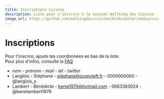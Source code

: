```yaml
---
title: Inscriptions Cuisine 
description: Liste pour s'inscrire à la session Wallking dev Cuisine
image_url: https://github.com/walkingdev/cuisine/blob/master/media/cuisine.png?raw=true
---
```


# Inscriptions

Pour t'inscrire, ajoute tes coordonnées en bas de la liste.  
Pour plus d'infos, consulte la [FAQ](http://walkingdev.fr/#walkingdev/cuisine/blob/master/v69-faq.md)  

* *nom - prénom - mail - tél - twitter*
* Langlois - Stéphane - stéphane@scopyleft.fr - 0000000000 - @langlois_s
* Lambert - Bénédicte - benie1979@hotmail.com - 0663383024 - @benelambert1979
